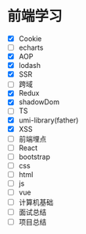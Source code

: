 # 前端学习
- [x] Cookie
- [ ] echarts
- [x] AOP
- [x] lodash
- [x] SSR
- [ ] 跨域
- [x] Redux
- [x] shadowDom
- [ ] TS
- [x] umi-library(father)
- [x] XSS
- [ ] 前端埋点
- [ ] React
- [ ] bootstrap
- [ ] css
- [ ] html
- [ ] js
- [ ] vue
- [ ] 计算机基础
- [ ] 面试总结
- [ ] 项目总结